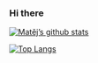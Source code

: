 ### Hi there 

[![Matěj’s github stats](https://github-readme-stats.vercel.app/api?username=mateyy11)](https://https://github.com/mateyy11)

[![Top Langs](https://github-readme-stats.vercel.app/api/top-langs/?username=mateyy11&layout=compact)](https://https://github.com/mateyy11)

